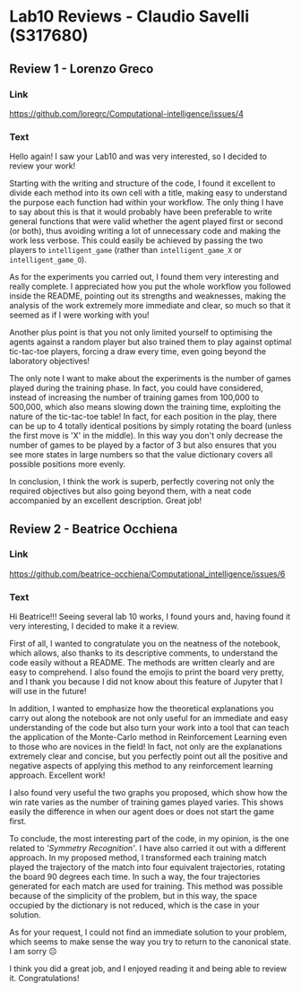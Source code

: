 # Lab10 Reviews - Claudio Savelli (S317680)

## Review 1 - Lorenzo Greco

### Link

https://github.com/loregrc/Computational-intelligence/issues/4

### Text


Hello again! I saw your Lab10 and was very interested, so I decided to review your work! 

Starting with the writing and structure of the code, I found it excellent to divide each method into its own cell with a title, making easy to understand the purpose each function had within your workflow. The only thing I have to say about this is that it would probably have been preferable to write general functions that were valid whether the agent played first or second (or both), thus avoiding writing a lot of unnecessary code and making the work less verbose. This could easily be achieved by passing the two players to `intelligent_game` (rather than `intelligent_game_X` or `intelligent_game_O`). 

As for the experiments you carried out, I found them very interesting and really complete. I appreciated how you put the whole workflow you followed inside the README, pointing out its strengths and weaknesses, making the analysis of the work extremely more immediate and clear, so much so that it seemed as if I were working with you! 

Another plus point is that you not only limited yourself to optimising the agents against a random player but also trained them to play against optimal tic-tac-toe players, forcing a draw every time, even going beyond the laboratory objectives!

The only note I want to make about the experiments is the number of games played during the training phase. In fact, you could have considered, instead of increasing the number of training games from 100,000 to 500,000, which also means slowing down the training time, exploiting the nature of the tic-tac-toe table! In fact, for each position in the play, there can be up to 4 totally identical positions by simply rotating the board (unless the first move is 'X' in the middle). In this way you don't only decrease the number of games to be played by a factor of 3 but also ensures that you see more states in large numbers so that the value dictionary covers all possible positions more evenly.

In conclusion, I think the work is superb, perfectly covering not only the required objectives but also going beyond them, with a neat code accompanied by an excellent description. Great job!



## Review 2 - Beatrice Occhiena

### Link

https://github.com/beatrice-occhiena/Computational_intelligence/issues/6

### Text


Hi Beatrice!!! Seeing several lab 10 works, I found yours and, having found it very interesting, I decided to make it a review. 

First of all, I wanted to congratulate you on the neatness of the notebook, which allows, also thanks to its descriptive comments, to understand the code easily without a README. The methods are written clearly and are easy to comprehend. I also found the emojis to print the board very pretty, and I thank you because I did not know about this feature of Jupyter that I will use in the future! 

In addition, I wanted to emphasize how the theoretical explanations you carry out along the notebook are not only useful for an immediate and easy understanding of the code but also turn your work into a tool that can teach the application of the Monte-Carlo method in Reinforcement Learning even to those who are novices in the field! In fact, not only are the explanations extremely clear and concise, but you perfectly point out all the positive and negative aspects of applying this method to any reinforcement learning approach. Excellent work! 

I also found very useful the two graphs you proposed, which show how the win rate varies as the number of training games played varies. This shows easily the difference in when our agent does or does not start the game first.

To conclude, the most interesting part of the code, in my opinion, is the one related to *'Symmetry Recognition'*. I have also carried it out with a different approach. In my proposed method, I transformed each training match played the trajectory of the match into four equivalent trajectories, rotating the board 90 degrees each time. In such a way, the four trajectories generated for each match are used for training. This method was possible because of the simplicity of the problem, but in this way, the space occupied by the dictionary is not reduced, which is the case in your solution. 

As for your request, I could not find an immediate solution to your problem, which seems to make sense the way you try to return to the canonical state. I am sorry ☹

I think you did a great job, and I enjoyed reading it and being able to review it. Congratulations! 

